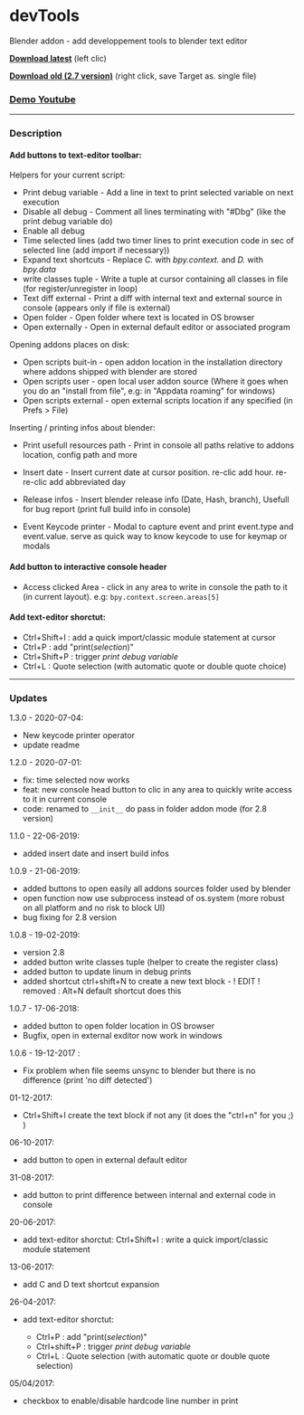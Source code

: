 # devTools
Blender addon - add developpement tools to blender text editor
  
**[Download latest](https://github.com/Pullusb/devTools/archive/master.zip)** (left clic)
<!-- **[Download latest](https://raw.githubusercontent.com/Pullusb/devTools/master/SB_devTools.py)** (right click, save Target as) -->

**[Download old (2.7 version)](https://raw.githubusercontent.com/Pullusb/devTools/master/SB_devTools_279.py)** (right click, save Target as. single file)

### [Demo Youtube](https://youtu.be/Rs4y7DeHkp8)

---

### Description

#### Add buttons to text-editor toolbar:

Helpers for your current script:
- Print debug variable - Add a line in text to print selected variable on next execution
- Disable all debug - Comment all lines terminating with "#Dbg" (like the print debug variable do)
- Enable all debug
- Time selected lines (add two timer lines to print execution code in sec of selected line (add import if necessary))
- Expand text shortcuts - Replace _C._ with _bpy.context._ and _D._ with _bpy.data_
- write classes tuple - Write a tuple at cursor containing all classes in file (for register/unregister in loop)
- Text diff external - Print a diff with internal text and external source in console (appears only if file is external)
- Open folder - Open folder where text is located in OS browser
- Open externally - Open in external default editor or associated program

Opening addons places on disk:
- Open scripts buit-in - open addon location in the installation directory where addons shipped with blender are stored
- Open scripts user - open local user addon source (Where it goes when you do an "install from file", e.g: in "Appdata roaming" for windows)
- Open scripts external -  open external scripts location if any specified (in Prefs > File)

Inserting / printing infos about blender:
- Print usefull resources path - Print in console all paths relative to addons location, config path and more
- Insert date - Insert current date at cursor position. re-clic add hour. re-re-clic add abbreviated day
- Release infos - Insert blender release info (Date, Hash, branch), Usefull for bug report (print full build info in console)

- Event Keycode printer - Modal to capture event and print event.type and event.value. serve as quick way to know keycode to use for keymap or modals

#### Add button to interactive console header

- Access clicked Area - click in any area to write in console the path to it (in current layout). e.g: `bpy.context.screen.areas[5]`


#### Add text-editor shorctut:

- Ctrl+Shift+I : add a quick import/classic module statement at cursor
- Ctrl+P : add "print(*selection*)"
- Ctrl+Shift+P : trigger *print debug variable*
- Ctrl+L : Quote selection (with automatic quote or double quote choice)

---

### Updates

1.3.0 - 2020-07-04:

- New keycode printer operator
- update readme

1.2.0 - 2020-07-01:
  - fix: time selected now works
  - feat: new console head button to clic in any area to quickly write access to it in current console
  - code: renamed to `__init__` do pass in folder addon mode (for 2.8 version)

1.1.0 - 22-06-2019:
  - added insert date and insert build infos

1.0.9 - 21-06-2019:
  - added buttons to open easily all addons sources folder used by blender 
  - open function now use subprocess instead of os.system (more robust on all platform and no risk to block UI)
  - bug fixing for 2.8 version
 

1.0.8 - 19-02-2019:
  - version 2.8
  - added button write classes tuple (helper to create the register class)
  - added button to update linum in debug prints
  - added shortcut ctrl+shift+N to create a new text block - ! EDIT ! removed : Alt+N default shortcut does this

1.0.7 - 17-06-2018:
  - added button to open folder location in OS browser
  - Bugfix, open in external exditor now work in windows

1.0.6 - 19-12-2017 :  
  - Fix problem when file seems unsync to blender but there is no difference (print 'no diff detected')
  
01-12-2017:  
  - Ctrl+Shift+I create the text block if not any (it does the "ctrl+n" for you ;) )

06-10-2017:
  - add button to open in external default editor

31-08-2017:
  - add button to print difference between internal and external code in console

20-06-2017:
  - add text-editor shorctut: Ctrl+Shift+I : write a quick import/classic module statement

13-06-2017:
  - add C and D text shortcut expansion

26-04-2017:
  - add text-editor shorctut:

    - Ctrl+P : add "print(*selection*)"
    - Ctrl+shift+P : trigger *print debug variable*
    - Ctrl+L : Quote selection (with automatic quote or double quote selection)

05/04/2017:

  - checkbox to enable/disable hardcode line number in print
